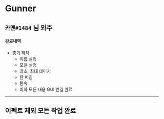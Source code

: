 # Gunner
 `카멘#1484` 님 외주
---
#### 완료내역
* 총기 제작
  * 이름 설정
  * 모델 설정
  * 최소, 최대 데미지 
  * 탄 퍼짐
  * 탄속
  * 이하 모든 내용 GUI 연결 완료
---
##  이펙트 제외 모든 작업 완료
